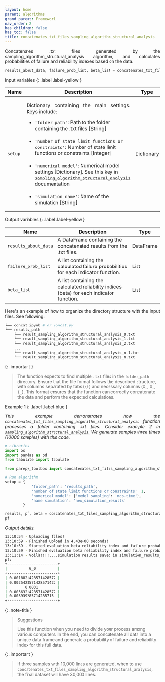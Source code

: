 ```yaml
---
layout: home
parent: algorithms
grand_parent: Framework
nav_order: 2
has_children: false
has_toc: false
title: concatenates_txt_files_sampling_algorithm_structural_analysis
---
```


<!--Don't delete ths script-->
<script src = "https://polyfill.io/v3/polyfill.min.js?features=es6"></script>
<script id = "MathJax-script" async src="https://cdn.jsdelivr.net/npm/mathjax@3/es5/tex-mml-chtml.js"></script>
<!--Don't delete ths script-->

<p align="justify">
    Concatenates .txt files generated by the sampling_algorithm_structural_analysis algorithm, and calculates probabilities of failure and reliability indexes based on the data.
</p>

```python
results_about_data, failure_prob_list, beta_list = concatenates_txt_files_sampling_algorithm_structural_analysis(setup)
```

Input variables
{: .label .label-yellow }

<table style="width:100%">
    <thead>
        <tr>
            <th>Name</th>
            <th>Description</th>
            <th>Type</th>
        </tr>
    </thead>
    <tbody>
        <tr>
            <td><code>setup</code></td>
            <td>
                <p align="justify">
                Dictionary containing the main settings. Keys include:
                <ul>
                    <li><code>'folder path'</code>: Path to the folder containing the .txt files [String]</li>
                    <br>
                    <li><code>'number of state limit functions or constraints'</code>: Number of state limit functions or constraints [Integer]</li>
                    <br>
                    <li><code>'numerical model'</code>: Numerical model settings [Dictionary]. See this key in <a href="https://wmpjrufg.github.io/PAREPY/framework_alg_strumc.html" target="_blank" rel="noopener noreferrer"><code>sampling_algorithm_structural_analysis</code></a> documentation</li>
                    <br>
                    <li><code>'simulation name'</code>: Name of the simulation [String]</li>
                </ul>
                </p>
            </td>
            <td>Dictionary</td>
        </tr>
    </tbody>
</table>


Output variables
{: .label .label-yellow }

<table style="width:100%">
   <thead>
     <tr>
       <th>Name</th>
       <th>Description</th>
       <th>Type</th>
     </tr>
   </thead>
   <tr>
       <td><code>results_about_data</code></td>
       <td>A DataFrame containing the concatenated results from the .txt files.</td>
       <td>DataFrame</td>
   </tr>
   <tr>
       <td><code>failure_prob_list</code></td>
       <td>A list containing the calculated failure probabilities for each indicator function.</td>
       <td>List</td>
   </tr>
   <tr>
       <td><code>beta_list</code></td>
       <td>A list containing the calculated reliability indices (beta) for each indicator function.</td>
       <td>List</td>
   </tr>
</table>

<p align="justify">
    Here's an example of how to organize the directory structure with the input files. See following:
</p>

```bash
└── concat.ipynb # or concat.py
└── results_path
    └── result_sampling_algorithm_structural_analysis_0.txt
    └── result_sampling_algorithm_structural_analysis_1.txt
    └── result_sampling_algorithm_structural_analysis_2.txt
    ...
    └── result_sampling_algorithm_structural_analysis_n-1.txt
    └── result_sampling_algorithm_structural_analysis_n.txt
```

{: .important }
>The function expects to find multiple `.txt` files in the `folder_path` directory. Ensure that the file format follows the described structure, with columns separated by tabs (`\t`) and necessary columns (`X_`, `G_`, `I_`). This format ensures that the function can correctly concatenate the data and perform the expected calculations.

Example 1
{: .label .label-blue }

<p align="justify">
    <i>This example demonstrates how the <code>concatenates_txt_files_sampling_algorithm_structural_analysis</code> function processes a folder containing .txt files. Consider example 2 in <a href="https://wmpjrufg.github.io/PAREPY/framework_alg_strumc.html" target="_blank" rel="noopener noreferrer"><code>sampling_algorithm_structural_analysis</code>.</a> We generate samples three times (10000 samples) with this code.</i>
</p>

```python
# Libraries
import os
import pandas as pd
from tabulate import tabulate

from parepy_toolbox import concatenates_txt_files_sampling_algorithm_structural_analysis

# Run algorithm
setup = {
            'folder_path': 'results_path', 
            'number of state limit functions or constraints': 1,
            'numerical model': {'model sampling': 'mcs-time'},
            'name simulation': 'new_simulation_results'  
        }

results, pf, beta = concatenates_txt_files_sampling_algorithm_structural_analysis(setup)
pf
```

<p align = "justify">
    <i>Output details.</i>
</p>

```bash
13:10:54 - Uploading files!
13:10:59 - Finished Upload in 4.43e+00 seconds!
13:10:59 - Started evaluation beta reliability index and failure probability...
13:10:59 - Finished evaluation beta reliability index and failure probability in 1.99e-02 seconds!
13:11:14 - Voilà!!!!....simulation results saved in simulation_results_MCS-TIME_20240910-131059.txt
pf:
+-----------------------+
|          G_0          |
+-----------------------+
| 0.0018821428571428572 |
| 0.0025428571428571427 |
|        0.0031         |
| 0.0036321428571428572 |
| 0.003939285714285715  |
+-----------------------+
```

{: .note-title }
> Suggestions  
>
> Use this function when you need to divide your process among various computers. In the end, you can concatenate all data into a unique data frame and generate a probability of failure and reliability index for this full data.

{: .important }
>If three samples with 10,000 lines are generated, when to use `concatenates_txt_files_sampling_algorithm_structural_analysis`, the final dataset will have 30,000 lines.